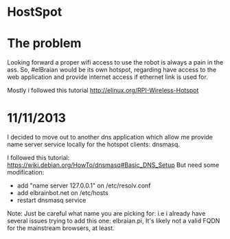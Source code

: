 HostSpot 
========

#	The problem

Looking forward a proper wifi access to use the robot is always a pain in the ass. So, #elBraian would be its own hotspot, regarding have access to the web application and provide internet access if ethernet link is used for.

Mostly i followed this tutorial
http://elinux.org/RPI-Wireless-Hotspot

#	11/11/2013

I decided to move out to another dns application which allow me provide name server service locally for the hotspot clients: dnsmasq.

I followed this tutorial: https://wiki.debian.org/HowTo/dnsmasq#Basic_DNS_Setup
But need some modification:
* add "name server 127.0.0.1" on /etc/resolv.conf
* add elbrainbot.net on /etc/hosts
* restart dnsmasq service

Note: Just be careful what name you are picking for: i.e i already have several issues trying to add this one: elbraian.pi, It's likely not a valid FQDN for the mainstream browsers, at least.



